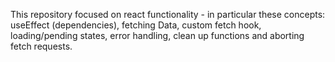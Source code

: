 This repository focused on react functionality - in particular these concepts:
  useEffect (dependencies), fetching Data, custom fetch hook, loading/pending states, error handling, clean up functions and aborting fetch requests. 

